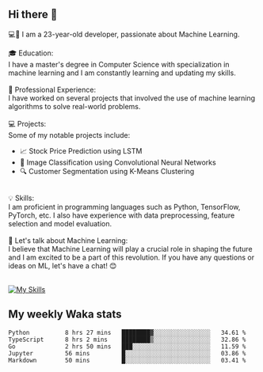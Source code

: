 ## Hi there 👋

💻🤖 I am a 23-year-old developer, passionate about Machine Learning.</br>

🎓 Education:</br>
I have a master's degree in Computer Science with specialization in machine learning and I am constantly learning and updating my skills.
</br></br>
💼 Professional Experience:</br>
I have worked on several projects that involved the use of machine learning algorithms to solve real-world problems.
</br></br>
💻 Projects:</br>
Some of my notable projects include:
</br>
- 📈 Stock Price Prediction using LSTM</br>
- 🤖 Image Classification using Convolutional Neural Networks</br>
- 🔍 Customer Segmentation using K-Means Clustering</br>
</br>
💡 Skills:</br>
I am proficient in programming languages such as Python, TensorFlow, PyTorch, etc. I also have experience with data preprocessing, feature selection and model evaluation.
</br></br>
💬 Let's talk about Machine Learning:</br>
I believe that Machine Learning will play a crucial role in shaping the future and I am excited to be a part of this revolution. If you have any questions or ideas on ML, let's have a chat! 😊
</br></br>

[![My Skills](https://skillicons.dev/icons?i=html,css,docker,express,figma,firebase,graphql,nodejs,react,ts,vue,py,pytorch)](https://skillicons.dev)

## My weekly Waka stats

<!--START_SECTION:waka-->

```text
Python          8 hrs 27 mins   ████████▓░░░░░░░░░░░░░░░░   34.61 %
TypeScript      8 hrs 2 mins    ████████▒░░░░░░░░░░░░░░░░   32.86 %
Go              2 hrs 50 mins   ███░░░░░░░░░░░░░░░░░░░░░░   11.59 %
Jupyter         56 mins         █░░░░░░░░░░░░░░░░░░░░░░░░   03.86 %
Markdown        50 mins         █░░░░░░░░░░░░░░░░░░░░░░░░   03.41 %
```

<!--END_SECTION:waka-->
